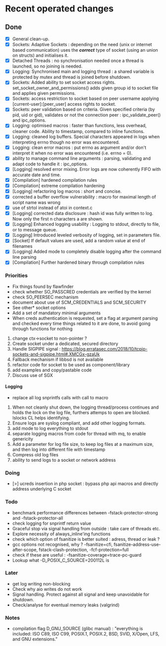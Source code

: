 # Recent operated changes

## Done

  - [x] General clean-up.
  - [x] Sockets: Adaptive Sockets : depending on the need (unix or internet based communication) uses the **_correct_** type of socket (using an union on structs) and initialises it.
  - [x] Detached Threads : no synchronisation needed once a thread is launched, so no joining is needed.
  - [x] Logging: Synchronised main and logging thread : a shared variable is protected by mutex and thread is joined before shutdown.
  - [x] Sockets: Added ability to set socket access rights. set_socket_owner_and_permissions() adds given group id to socket file and applies given permissions.
  - [x] Sockets: access restriction to socket based on peer username applying [current-user]:[peer_user] access rights to socket.
  - [x] Sockets: peer validation based on criteria. Given specified criteria (by pid, uid or gid), validates or not the connection peer : ipc_validate_peer() and ipc_options.
  - [x] Logging: optimised macros : faster than functions, less overhead, cleaner code. Ability to timestamp, compared to inline functions.
  - [x] Logging: cleaned log buffers. Special characters appeared in logs when interpreting errno though no error was encountered.
  - [x] Logging: clean error macros : put errno as argument and/or don't interpret it when no error was encountered (i.e. errno = 0).
  - [x] ability to manage command line arguments : parsing, validating and adapt code to handle it : ipc_options.
  - [x] [Logging] resolved error mixing. Error logs are now coherently FIFO with accurate date and time.
  - [x] [Compilation] hardened compilation rules
  - [x] [Compilation] extreme compilation hardening
  - [x] [Logging] refactoring log macros : short and concise.
  - [x] corrected a buffer overflow vulnerability : macro for maximal length of script name was wrong
  - [x] use of strtol instead of atoi in context.c
  - [x] [Logging] corrected data disclosure : hash id was fully written to log. Now only the first n characters a are shown.
  - [x] [Logging] Enhanced logging usability : Logging to stdout, directly to file, or to message queue.
  - [x] [Logging] Introduced leveled verbosity of logging, set in parameters file.
  - [x] [Socket] If default values are used, add a random value at end of filenames
  - [x] [Logging] Added mode to completely disable logging after the command line parsing
  - [x] [Compilation] Further hardened binary through compilation rules

### Priorities

  - Fix things found by flawfinder
  - check whether SO_PASSCRED credentials are verified by the kernel
  - check SO_PEERSEC mechanism
  - document about use of SCM_CREDENTIALS and SCM_SECURITY
  - See other* socket options  
  - Add a set of mandatory minimal arguments
  - When creds authentication is requested, set a flag at argument parsing and checked every time things related to it are done, to avoid going through functions for nothing

  1) change ctx->socket to non-pointer ?
  2) Create socket under a dedicated, secured directory
  3) Handle SIGPIPE signal : https://blog.erratasec.com/2018/10/tcpip-sockets-and-sigpipe.html#.XMCGx-gzaUk
  4) Fallback mechanism if libbsd is not available
  5) refactor code for socket to be used as component/library
  6) add examples and copy/pastable code
  7) Discuss use of SGX

#### Logging

  - replace all log snprintfs calls with call to macro
  
  1) When not cleanly shut down, the logging thread/process continues and holds the lock on the log file,
  furthers attemps to open are blocked. lslocks CL helps identifying.
  1) Ensure logs are syslog compliant, and add other logging formats.
  2) add mode to log everything to stdout
  4) separate logging macros from code for thread with mq, to enable genericity
  5) Add a parameter for log file size, to keep log files at a maximum size, and then log into different file with timestamp
  6) Compress old log files
  7) ability to send logs to a socket or network address

### Doing

  - [>] ucreds insertion in php socket : bypass php api macros and directly address underlying C socket

### Todo

  - benchmark performance differences between -fstack-protector-strong and -fstack-protector-all
  - check logging for snprintf return value
  - Graceful stop via signal handling from outside : take care of threads etc.
  - Explore necessity of always_inline'ing functions
  - check which option of fsanitize is better suited : adress, thread or leak ?
  - gcc options not recognised, why ? -fsanitize=cfi, fsanitize-address-use-after-scope, fstack-clash-protection, -fcf-protection=full
  - check if these are useful : -fsanitize-coverage=trace-pc-guard
  - Lookup what -D_POSIX_C_SOURCE=200112L is

### Later

  - get log writing non-blocking
  - Check why aio writes do not work
  - Signal handling. Protect against all signal and keep unavoidable for shutdown.
  - Check/analyse for eventual memory leaks (valgrind)

### Notes

  - compilation flag D_GNU_SOURCE (glibc manual) : "everything is included: ISO C89, ISO C99, POSIX.1, POSIX.2, BSD, SVID, X/Open, LFS, and GNU extensions."